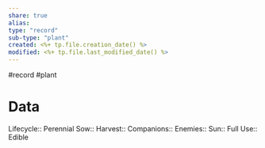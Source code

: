 ```yaml
---
share: true
alias: 
type: "record"
sub-type: "plant"
created: <%+ tp.file.creation_date() %> 
modified: <%+ tp.file.last_modified_date() %>
---
```

#record #plant 
# Data
Lifecycle:: Perennial
Sow:: 
Harvest:: 
Companions::
Enemies:: 
Sun:: Full
Use:: Edible
